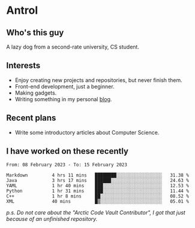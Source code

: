 # Antrol

## Who's this guy

A lazy dog from a second-rate university, CS student.

## Interests

* Enjoy creating new projects and repositories, but never finish them.
* Front-end development, just a beginner.
* Making gadgets.
* Writing something in my personal [blog](https://blog.antrol.xyz/).

## Recent plans

* Write some introductory articles about Computer Science.

<!--
* Try to develop a website for [Anime4KCPP](https://github.com/TianZerL/Anime4KCPP).
* Develop a Markdown renderer which user can customize its css, of course it is GUI-based.~~(If I could finish  it before getting bored)~~
* Work with my [teammates](https://github.com/SWJTU-Lazy-Dogs).
* Find something interests me, as a hobby after finishing my ~~boring~~ homework.
-->

## I have worked on these recently

<!--START_SECTION:waka-->

```text
From: 08 February 2023 - To: 15 February 2023

Markdown         4 hrs 11 mins   ████████░░░░░░░░░░░░░░░░░   31.38 %
Java             3 hrs 17 mins   ██████░░░░░░░░░░░░░░░░░░░   24.63 %
YAML             1 hr 40 mins    ███░░░░░░░░░░░░░░░░░░░░░░   12.53 %
Python           1 hr 31 mins    ███░░░░░░░░░░░░░░░░░░░░░░   11.44 %
C++              1 hr 8 mins     ██░░░░░░░░░░░░░░░░░░░░░░░   08.52 %
XML              40 mins         █▒░░░░░░░░░░░░░░░░░░░░░░░   05.01 %
```

<!--END_SECTION:waka-->

*p.s.  Do not care about the "Arctic Code Vault Contributor", I got that just because of an unfinished repository.*

<!--
**qzmlgfj/qzmlgfj** is a ✨ _special_ ✨ repository because its `README.md` (this file) appears on your GitHub profile.

Here are some ideas to get you started:

- 🔭 I’m currently working on ...
- 🌱 I’m currently learning ...
- 👯 I’m looking to collaborate on ...
- 🤔 I’m looking for help with ...
- 💬 Ask me about ...
- 📫 How to reach me: ...
- 😄 Pronouns: ...
- ⚡ Fun fact: ...
-->
